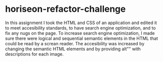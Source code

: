 # horiseon-refactor-challenge

In this assignment I took the HTML and CSS of an application and edited it to meet accesibility standards, 
to have search engine optimization, and to fix any nugs on the page. 
To increase search engine optimization, I made sure there were logical and sequential semantic elements in the HTML that could be read by a screan reader. 
The accesibility was increased by changing the semantic HTML elements and by providing alt"" with descriptions for each image. 
